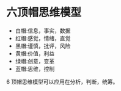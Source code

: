 # 六顶帽思维模型

- 白帽:信息，事实，数据
- 红帽:感觉，情绪，直觉
- 黑帽:谨慎，批评，风险
- 黄帽:价值，利益
- 绿帽:创意，变革
- 蓝帽:思维，控制

6 顶帽思维模型可以应用在分析，判断，统筹。
